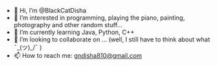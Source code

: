 - 👋 Hi, I’m @BlackCatDisha
- 👀 I’m interested in programming, playing the piano, painting, photography and other random stuff...
- 🌱 I’m currently learning Java, Python, C++
- 🤝 I’m looking to collaborate on ... (well, I still have to think about what ¯\_(ツ)_/¯ )
- 📫 How to reach me: gndisha810@gmail.com

<!---
BlackCatDisha/BlackCatDisha is a ✨ special ✨ repository because its `README.md` (this file) appears on your GitHub profile.
You can click the Preview link to take a look at your changes.
--->
